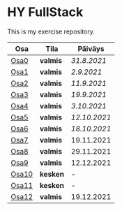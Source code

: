 # HY FullStack

This is my exercise repository. 

| Osa          | Tila      | Päiväys   |
|---------     | --------  | ------    |
| [Osa0](/osa0)|**valmis** | *31.8.2021* |
| [Osa1](/osa1)|**valmis**| *2.9.2021*   |
| [Osa2](/osa2)|**valmis**| *11.9.2021* |
| [Osa3](https://github.com/kosvi/HY_puhelinluettelo)|**valmis**| *19.9.2021* |
| [Osa4](https://github.com/kosvi/HY_blogilista)|**valmis**| *3.10.2021* |
| [Osa5](https://github.com/kosvi/HY_blogfront)|**valmis**| *12.10.2021* |
| [Osa6](/osa6)|**valmis**| *18.10.2021* |
| [Osa7](/osa7)|**valmis**| 19.11.2021 |
| [Osa8](/osa8)|**valmis**| 29.11.2021 |
| [Osa9](/osa9)|**valmis**| 12.12.2021 |
| [Osa10](https://github.com/kosvi/HY_rate-repository-app)|**kesken**| - |
| [Osa11](https://github.com/kosvi/full-stack-open-pokedex)|**kesken**| - |
| [Osa12](https://github.com/kosvi/HY_part12-containers-applications)|**valmis**| 19.12.2021 |
